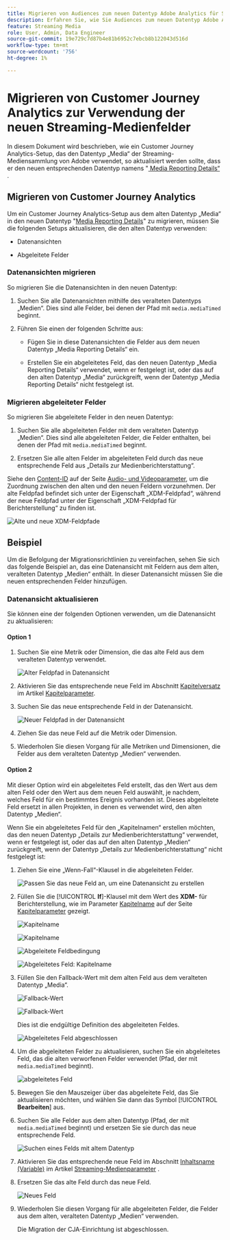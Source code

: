 ```yaml
---
title: Migrieren von Audiences zum neuen Datentyp Adobe Analytics für Streaming-Medien
description: Erfahren Sie, wie Sie Audiences zum neuen Datentyp Adobe Analytics für Streaming-Medien migrieren.
feature: Streaming Media
role: User, Admin, Data Engineer
source-git-commit: 19e729c7d87b4e81b6952c7ebcb8b122043d516d
workflow-type: tm+mt
source-wordcount: '756'
ht-degree: 1%

---
```


# Migrieren von Customer Journey Analytics zur Verwendung der neuen Streaming-Medienfelder

In diesem Dokument wird beschrieben, wie ein Customer Journey Analytics-Setup, das den Datentyp „Media“ der Streaming-Mediensammlung von Adobe verwendet, so aktualisiert werden sollte, dass er den neuen entsprechenden Datentyp namens &quot;[ Media Reporting Details“ ](https://experienceleague.adobe.com/de/docs/experience-platform/xdm/data-types/media-reporting-details).

## Migrieren von Customer Journey Analytics

Um ein Customer Journey Analytics-Setup aus dem alten Datentyp „Media“ in den neuen Datentyp &quot;[Media Reporting Details](https://experienceleague.adobe.com/de/docs/experience-platform/xdm/data-types/media-reporting-details)&quot; zu migrieren, müssen Sie die folgenden Setups aktualisieren, die den alten Datentyp verwenden:

* Datenansichten

* Abgeleitete Felder

### Datenansichten migrieren

So migrieren Sie die Datenansichten in den neuen Datentyp:

1. Suchen Sie alle Datenansichten mithilfe des veralteten Datentyps „Medien“. Dies sind alle Felder, bei denen der Pfad mit `media.mediaTimed` beginnt.

1. Führen Sie einen der folgenden Schritte aus:

   * Fügen Sie in diese Datenansichten die Felder aus dem neuen Datentyp „Media Reporting Details“ ein.

   * Erstellen Sie ein abgeleitetes Feld, das den neuen Datentyp „Media Reporting Details“ verwendet, wenn er festgelegt ist, oder das auf den alten Datentyp „Media“ zurückgreift, wenn der Datentyp „Media Reporting Details“ nicht festgelegt ist.

### Migrieren abgeleiteter Felder

So migrieren Sie abgeleitete Felder in den neuen Datentyp:

1. Suchen Sie alle abgeleiteten Felder mit dem veralteten Datentyp „Medien“. Dies sind alle abgeleiteten Felder, die Felder enthalten, bei denen der Pfad mit `media.mediaTimed` beginnt.

1. Ersetzen Sie alle alten Felder im abgeleiteten Feld durch das neue entsprechende Feld aus „Details zur Medienberichterstattung“.

Siehe den [Content-ID](https://experienceleague.adobe.com/de/docs/media-analytics/using/implementation/variables/audio-video-parameters#content-id) auf der Seite [Audio- und Videoparameter](https://experienceleague.adobe.com/de/docs/media-analytics/using/implementation/variables/audio-video-parameters), um die Zuordnung zwischen den alten und den neuen Feldern vorzunehmen. Der alte Feldpfad befindet sich unter der Eigenschaft „XDM-Feldpfad“, während der neue Feldpfad unter der Eigenschaft „XDM-Feldpfad für Berichterstellung“ zu finden ist.

![Alte und neue XDM-Feldpfade](assets/field-paths-updated.jpeg)

## Beispiel

Um die Befolgung der Migrationsrichtlinien zu vereinfachen, sehen Sie sich das folgende Beispiel an, das eine Datenansicht mit Feldern aus dem alten, veralteten Datentyp „Medien“ enthält. In dieser Datenansicht müssen Sie die neuen entsprechenden Felder hinzufügen.

### Datenansicht aktualisieren

Sie können eine der folgenden Optionen verwenden, um die Datenansicht zu aktualisieren:

#### Option 1

1. Suchen Sie eine Metrik oder Dimension, die das alte Feld aus dem veralteten Datentyp verwendet.

   ![Alter Feldpfad in Datenansicht](assets/old-field-data-view.jpeg)

1. Aktivieren Sie das entsprechende neue Feld im Abschnitt [Kapitelversatz](https://experienceleague.adobe.com/de/docs/media-analytics/using/implementation/variables/chapter-parameters#chapter-offset) im Artikel [Kapitelparameter](https://experienceleague.adobe.com/de/docs/media-analytics/using/implementation/variables/chapter-parameters).

1. Suchen Sie das neue entsprechende Feld in der Datenansicht.

   ![Neuer Feldpfad in der Datenansicht](assets/new-field-data-view.jpeg)

1. Ziehen Sie das neue Feld auf die Metrik oder Dimension.

1. Wiederholen Sie diesen Vorgang für alle Metriken und Dimensionen, die Felder aus dem veralteten Datentyp „Medien“ verwenden.

#### Option 2

Mit dieser Option wird ein abgeleitetes Feld erstellt, das den Wert aus dem alten Feld oder den Wert aus dem neuen Feld auswählt, je nachdem, welches Feld für ein bestimmtes Ereignis vorhanden ist. Dieses abgeleitete Feld ersetzt in allen Projekten, in denen es verwendet wird, den alten Datentyp „Medien“.

Wenn Sie ein abgeleitetes Feld für den „Kapitelnamen“ erstellen möchten, das den neuen Datentyp „Details zur Medienberichterstattung“ verwendet, wenn er festgelegt ist, oder das auf den alten Datentyp „Medien“ zurückgreift, wenn der Datentyp „Details zur Medienberichterstattung“ nicht festgelegt ist:

1. Ziehen Sie eine „Wenn-Fall“-Klausel in die abgeleiteten Felder.

   ![Passen Sie das neue Feld an, um eine Datenansicht zu erstellen](assets/create-derived-field2.jpeg)

1. Füllen Sie die [!UICONTROL **If**]-Klausel mit dem Wert des **XDM-** für Berichterstellung, wie im Parameter [Kapitelname](https://experienceleague.adobe.com/de/docs/media-analytics/using/implementation/variables/chapter-parameters#chapter-name) auf der Seite [Kapitelparameter](https://experienceleague.adobe.com/de/docs/media-analytics/using/implementation/variables/chapter-parameters) gezeigt.

   ![Kapitelname](assets/chapter-name.jpeg)

   ![Kapitelname](assets/chapter-name2.jpeg)

   ![Abgeleitete Feldbedingung](assets/derived-field-condition.jpeg)

   ![Abgeleitetes Feld: Kapitelname](assets/derived-field-chapter-name.jpeg)

1. Füllen Sie den Fallback-Wert mit dem alten Feld aus dem veralteten Datentyp „Media“.

   ![Fallback-Wert](assets/fallback-value.jpeg)

   ![Fallback-Wert](assets/fallback-value2.jpeg)

   Dies ist die endgültige Definition des abgeleiteten Feldes.

   ![Abgeleitetes Feld abgeschlossen](assets/derived-field-complete.jpeg)

1. Um die abgeleiteten Felder zu aktualisieren, suchen Sie ein abgeleitetes Feld, das die alten verworfenen Felder verwendet (Pfad, der mit `media.mediaTimed` beginnt).

   ![abgeleitetes Feld](assets/old-derived-field.jpeg)

1. Bewegen Sie den Mauszeiger über das abgeleitete Feld, das Sie aktualisieren möchten, und wählen Sie dann das Symbol [!UICONTROL **Bearbeiten**] aus.

1. Suchen Sie alle Felder aus dem alten Datentyp (Pfad, der mit `media.mediaTimed` beginnt) und ersetzen Sie sie durch das neue entsprechende Feld.

   ![Suchen eines Felds mit altem Datentyp](assets/locate-fields-with-old-datatype.jpeg)

1. Aktivieren Sie das entsprechende neue Feld im Abschnitt [Inhaltsname (Variable)](https://experienceleague.adobe.com/de/docs/media-analytics/using/implementation/variables/audio-video-parameters#content-name-variable) im Artikel [Streaming-Medienparameter](https://experienceleague.adobe.com/de/docs/media-analytics/using/implementation/variables/audio-video-parameters#content-name-variable) .

1. Ersetzen Sie das alte Feld durch das neue Feld.

   ![Neues Feld](assets/derived-field-new.jpeg)

1. Wiederholen Sie diesen Vorgang für alle abgeleiteten Felder, die Felder aus dem alten, veralteten Datentyp „Medien“ verwenden.

   Die Migration der CJA-Einrichtung ist abgeschlossen.


